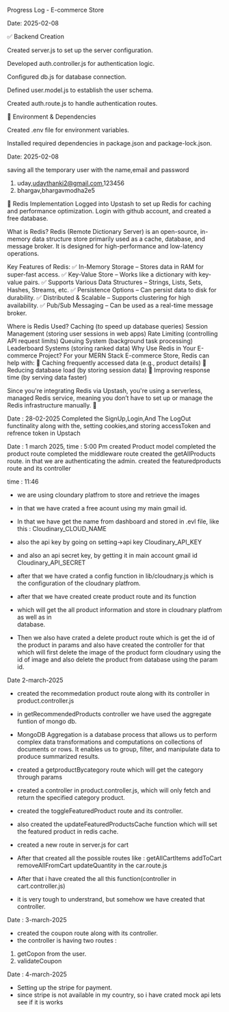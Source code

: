 Progress Log - E-commerce Store

Date: 2025-02-08

✅ Backend Creation

Created server.js to set up the server configuration.

Developed auth.controller.js for authentication logic.

Configured db.js for database connection.

Defined user.model.js to establish the user schema.

Created auth.route.js to handle authentication routes.

🔧 Environment & Dependencies

Created .env file for environment variables.

Installed required dependencies in package.json and package-lock.json.

Date: 2025-02-08

saving all the temporary user with the name,email and password
1. uday,udaythanki2@gmail.com,123456
2. bhargav,bhargavmodha2e5

🔗 Redis Implementation
Logged into Upstash to set up Redis for caching and performance optimization.
Login with github account, and created a free database.

What is Redis?
Redis (Remote Dictionary Server) is an open-source, in-memory data structure store primarily used as a cache, database, and message broker. It is designed for high-performance and low-latency operations.

Key Features of Redis:
✅ In-Memory Storage – Stores data in RAM for super-fast access.
✅ Key-Value Store – Works like a dictionary with key-value pairs.
✅ Supports Various Data Structures – Strings, Lists, Sets, Hashes, Streams, etc.
✅ Persistence Options – Can persist data to disk for durability.
✅ Distributed & Scalable – Supports clustering for high availability.
✅ Pub/Sub Messaging – Can be used as a real-time message broker.

Where is Redis Used?
Caching (to speed up database queries)
Session Management (storing user sessions in web apps)
Rate Limiting (controlling API request limits)
Queuing System (background task processing)
Leaderboard Systems (storing ranked data)
Why Use Redis in Your E-commerce Project?
For your MERN Stack E-commerce Store, Redis can help with:
🔹 Caching frequently accessed data (e.g., product details)
🔹 Reducing database load (by storing session data)
🔹 Improving response time (by serving data faster)

Since you're integrating Redis via Upstash, you're using a serverless, managed Redis service, meaning you don’t have to set up or manage the Redis infrastructure manually. 🚀

Date : 28-02-2025
Completed the SignUp,Login,And The LogOut functinality along with the,
setting cookies,and storing accessToken and refrence token in Upstach

Date  : 1 march 2025, time : 5:00 Pm
created Product model
completed the product route
completed the middleware route
created the getAllProducts route. in that we are authenticating the admin.
created the featuredproducts route and its  controller 

time : 11:46
 - we are using cloundary platfrom to store and retrieve the images
 - in that we have crated a free acount using my main gmail id.
 - In that we have get the name from dashboard and stored in .evl file, like this :
     Cloudinary_CLOUD_NAME
 - also the api key by going on setting->api key
     Cloudinary_API_KEY
 - and also an api secret key, by getting it in main account gmail id
     Cloudinary_API_SECRET 

 - after that we have crated a config function in lib/cloudnary.js which is the configuration
of the cloudnary platfrom.

 - after that we have created create product route and its function
 - which will get the all product information and store in cloudnary platfrom as well as in   
 database.
 - Then we also have crated a delete product route which is get the id of the product in params
   and also have created the controller for that which will first delete the image of
   the product form cloudnary using the id of image and also delete the product from 
   database using the param id.

Date 2-march-2025
- created the recommedation product route along with its controller in product.controller.js
- in getRecommendedProducts controller we have used the aggregate funtion of mongo db.  
- MongoDB Aggregation is a database process that allows us to perform complex data     transformations and computations on collections of documents or rows. It enables us to group, filter, and manipulate data to produce summarized results.

- created a getproductBycategory route which will get the category through params
- created a controller in product.controller.js, which will only fetch and return the specified
  category product.

- created the toggleFeaturedProduct route and its controller.
- also created the updateFeaturedProductsCache function which will set the featured product in
redis cache.

- created a new route in server.js for cart
- After that created all the possible routes like :
  getAllCartItems
  addToCart
  removeAllFromCart
  updateQuantity
  in the car.route.js
- After that i have created the all this function(controller in cart.controller.js)
- it is very tough to understrand, but somehow we have created that controller.

Date : 3-march-2025
- created the coupon route along with its controller.
- the controller is having two routes :
 1. getCopon from the user.
 2. validateCoupon

Date : 4-march-2025
 - Setting up the stripe  for payment.
 - since stripe is not available in my country, so i have crated mock api lets see if it is works